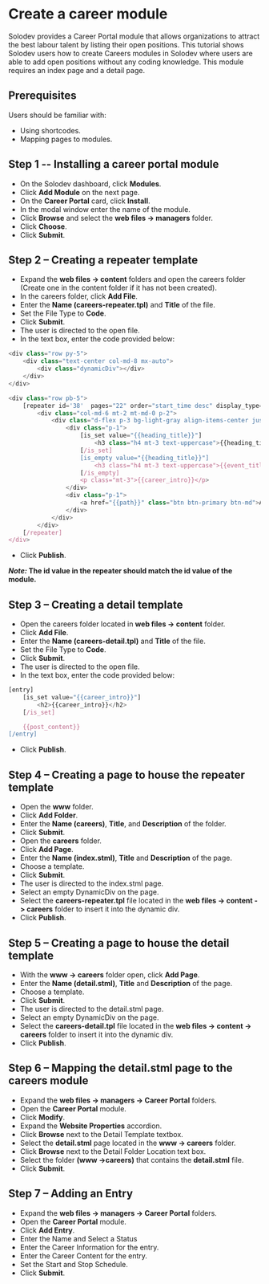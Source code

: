 # Create a career module

Solodev provides a Career Portal module that allows organizations to attract the best labour talent by listing their open positions. This tutorial shows Solodev users how to create Careers modules in Solodev where users are able to add open positions without any coding knowledge. This module requires an index page and a detail page. 

## Prerequisites

Users should be familiar with: 

- Using shortcodes. 
- Mapping pages to modules. 

## Step 1 -- Installing a career portal module

* On the Solodev dashboard, click **Modules**.
* Click **Add Module** on the next page. 
* On the **Career Portal** card, click **Install**. 
* In the modal window enter the name of the module. 
* Click **Browse** and select the **web files -> managers** folder. 
* Click **Choose**. 
* Click **Submit**. 

## Step 2 – Creating a repeater template

* Expand the **web files -> content** folders and open the careers folder (Create one in the content folder if it has not been created). 
* In the careers folder, click **Add File**. 
* Enter the **Name (careers-repeater.tpl)** and **Title** of the file. 
* Set the File Type to **Code**. 
* Click **Submit**. 
* The user is directed to the open file. 
* In the text box, enter the code provided below: 
```js
<div class="row py-5">
    <div class="text-center col-md-8 mx-auto">
    	<div class="dynamicDiv"></div>
  	</div>
</div>

<div class="row pb-5">
	[repeater id='38'  pages="22" order="start_time desc" display_type="news"]
		<div class="col-md-6 mt-2 mt-md-0 p-2">
			<div class="d-flex p-3 bg-light-gray align-items-center justify-content-between">
				<div class="p-1">
        			[is_set value="{{heading_title}}"]
        				<h3 class="h4 mt-3 text-uppercase">{{heading_title}}</h3>
        			[/is_set]
        			[is_empty value="{{heading_title}}"]
        				<h3 class="h4 mt-3 text-uppercase">{{event_title}}</h3>
        			[/is_empty]
        			<p class="mt-3">{{career_intro}}</p>
				</div>
				<div class="p-1">
					<a href="{{path}}" class="btn btn-primary btn-md">Apply</a>
				</div>
			</div>
		</div>
	[/repeater]
</div>
```
* Click **Publish**. 

***Note:* The id value in the repeater should match the id value of the module.**

## Step 3 – Creating a detail template

* Open the careers folder located in **web files -> content** folder. 
* Click **Add File**. 
* Enter the **Name (careers-detail.tpl)** and **Title** of the file. 
* Set the File Type to **Code**. 
* Click **Submit**. 
* The user is directed to the open file. 
* In the text box, enter the code provided below: 
```js
[entry]
	[is_set value="{{career_intro}}"]
		<h2>{{career_intro}}</h2>
	[/is_set]

	{{post_content}}
[/entry]
```
* Click **Publish**. 

## Step 4 – Creating a page to house the repeater template

* Open the **www** folder. 
* Click **Add Folder**.
* Enter the **Name (careers)**, **Title**, and **Description** of the folder. 
* Click **Submit**. 
* Open the **careers** folder. 
* Click **Add Page**.
* Enter the **Name (index.stml)**, **Title** and **Description** of the page.
* Choose a template.
* Click **Submit**. 
* The user is directed to the index.stml page.
* Select an empty DynamicDiv on the page.
* Select the **careers-repeater.tpl** file located in the **web files -> content -> careers** folder to insert it into the dynamic div.
* Click **Publish**. 

## Step 5 – Creating a page to house the detail template

* With the **www -> careers** folder open, click **Add Page**.
* Enter the **Name (detail.stml)**, **Title** and **Description** of the page.
* Choose a template.
* Click **Submit**. 
* The user is directed to the detail.stml page.
* Select an empty DynamicDiv on the page.
* Select the **careers-detail.tpl** file located in the **web files -> content -> careers** folder to insert it into the dynamic div.
* Click **Publish**. 

## Step 6 – Mapping the detail.stml page to the careers module

* Expand the **web files -> managers -> Career Portal** folders. 
* Open the **Career Portal** module. 
* Click **Modify**. 
* Expand the **Website Properties** accordion.
* Click **Browse** next to the Detail Template textbox. 
* Select the **detail.stml** page located in the **www -> careers** folder. 
* Click **Browse** next to the Detail Folder Location text box. 
* Select the folder **(www ->careers)** that contains the **detail.stml** file.
* Click **Submit**.

## Step 7 – Adding an Entry

* Expand the **web files -> managers -> Career Portal** folders. 
* Open the **Career Portal** module. 
* Click **Add Entry**.
* Enter the Name and Select a Status
* Enter the Career Information for the entry. 
* Enter the Career Content for the entry.
* Set the Start and Stop Schedule. 
* Click **Submit**.